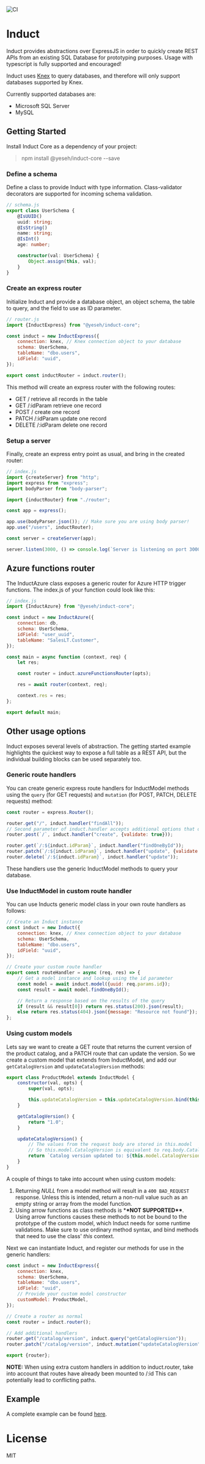 ![CI](https://github.com/Yeseh/induct-core/workflows/CI/badge.svg?branch=master)

# Induct

Induct provides abstractions over ExpressJS in order to quickly create REST APIs from an existing SQL Database for prototyping purposes. Usage with typescript is fully supported and encouraged!

Induct uses [Knex](https://knexjs.org/) to query databases, and therefore will only support databases supported by Knex.

Currently supported databases are:

-   Microsoft SQL Server
-   MySQL

## Getting Started

Install Induct Core as a dependency of your project:

> npm install @yeseh/induct-core --save

### Define a schema

Define a class to provide Induct with type information. Class-validator decorators are supported for incoming schema validation.

```typescript
// schema.js
export class UserSchema {
    @IsUUID()
    uuid: string;
    @IsString()
    name: string;
    @IsInt()
    age: number;

    constructor(val: UserSchema) {
        Object.assign(this, val);
    }
}
```

### Create an express router

Initialize Induct and provide a database object, an object schema, the table to query, and the field to use as ID parameter.

```javascript
// router.js
import {InductExpress} from "@yeseh/induct-core";

const induct = new InductExpress({
    connection: knex, // Knex connection object to your database
    schema: UserSchema,
    tableName: "dbo.users",
    idField: "uuid",
});

export const inductRouter = induct.router();
```

This method will create an express router with the following routes:

-   GET / retrieve all records in the table
-   GET /:idParam retrieve one record
-   POST / create one record
-   PATCH /:idParam update one record
-   DELETE /:idParam delete one record

### Setup a server

Finally, create an express entry point as usual, and bring in the created router:

```javascript
// index.js
import {createServer} from "http";
import express from "express";
import bodyParser from "body-parser";

import {inductRouter} from "./router";

const app = express();

app.use(bodyParser.json()); // Make sure you are using body parser!
app.use("/users", inductRouter);

const server = createServer(app);

server.listen(3000, () => console.log(`Server is listening on port 3000`));
```

## Azure functions router

The InductAzure class exposes a generic router for Azure HTTP trigger functions. The index.js of your function could look like this:

```javascript
// index.js
import {InductAzure} from "@yeseh/induct-core";

const induct = new InductAzure({
    connection: db,
    schema: UserSchema,
    idField: "user_uuid",
    tableName: "SalesLT.Customer",
});

const main = async function (context, req) {
    let res;

    const router = induct.azureFunctionsRouter(opts);

    res = await router(context, req);

    context.res = res;
};

export default main;
```

## Other usage options

Induct exposes several levels of abstraction. The getting started example highlights the quickest way to expose a full table as a REST API, but the individual building blocks can be used separately too.

### Generic route handlers

You can create generic express route handlers for InductModel methods using the `query` (for GET requests) and `mutation` (for POST, PATCH, DELETE requests) method:

```javascript
const router = express.Router();

router.get("/", induct.handler("findAll"));
// Second parameter of induct.handler accepts additional options that override class instance options
router.post(`/`, induct.handler("create", {validate: true}));

router.get(`/:${induct.idParam}`, induct.handler("findOneById"));
router.patch(`/:${induct.idParam}`, induct.handler("update", {validate: true}));
router.delete(`/:${induct.idParam}`, induct.handler("update"));
```

These handlers use the generic InductModel methods to query your database.

### Use InductModel in custom route handler

You can use Inducts generic model class in your own route handlers as follows:

```javascript
// Create an Induct instance
const induct = new Induct({
    connection: knex, // Knex connection object to your database
    schema: UserSchema,
    tableName: "dbo.users",
    idField: "uuid",
});

// Create your custom route handler
export const routeHandler = async (req, res) => {
    // Get a model instance and lookup using the id parameter
    const model = await induct.model({uuid: req.params.id});
    const result = await model.findOneById();

    // Return a response based on the results of the query
    if (result && result[0]) return res.status(200).json(result);
    else return res.status(404).json({message: "Resource not found"});
};
```

### Using custom models

Lets say we want to create a GET route that returns the current version of the product catalog, and a PATCH route that can update the version.
So we create a custom model that extends from InductModel, and add our `getCatalogVersion` and `updateCatalogVersion` methods:

```javascript
export class ProductModel extends InductModel {
    constructor(val, opts) {
        super(val, opts);

        this.updateCatalogVersion = this.updateCatalogVersion.bind(this);
    }

    getCatalogVersion() {
        return "1.0";
    }

    updateCatalogVersion() {
        // The values from the request body are stored in this.model
        // So this.model.CatalogVersion is equivalent to req.body.CatalogVersion
        return `Catalog version updated to: ${this.model.CatalogVersion}`;
    }
}
```

A couple of things to take into account when using custom models:

1. Returning _NULL_ from a model method will result in a `400 BAD_REQUEST` response. Unless this is intended, return a non-null value such as an empty string or array from the model function.
2. Using arrow functions as class methods is \***\*NOT SUPPORTED\*\***. Using arrow functions causes these methods to not be bound to the prototype of the custom model, which Induct needs for some runtime validations. Make sure to use ordinary method syntax, and bind methods that need to use the class' _this_ context.

Next we can instantiate Induct, and register our methods for use in the generic handlers:

```javascript
const induct = new InductExpress({
    connection: knex,
    schema: UserSchema,
    tableName: "dbo.users",
    idField: "uuid",
    // Provide your custom model constructor
    customModel: ProductModel,
});

// Create a router as normal
const router = induct.router();

// Add additional handlers
router.get("/catalog/version", induct.query("getCatalogVersion"));
router.patch("/catalog/version", induct.mutation("updateCatalogVersion"));

export {router};
```

**NOTE:** When using extra custom handlers in addition to induct.router, take into account that routes have already been mounted to /:id
This can potentially lead to conflicting paths.

## Example

A complete example can be found [here](https://github.com/Yeseh/induct-core-test).

# License

MIT
